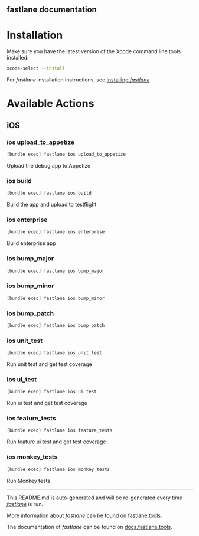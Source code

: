 fastlane documentation
----

# Installation

Make sure you have the latest version of the Xcode command line tools installed:

```sh
xcode-select --install
```

For _fastlane_ installation instructions, see [Installing _fastlane_](https://docs.fastlane.tools/#installing-fastlane)

# Available Actions

## iOS

### ios upload_to_appetize

```sh
[bundle exec] fastlane ios upload_to_appetize
```

Upload the debug app to Appetize

### ios build

```sh
[bundle exec] fastlane ios build
```

Build the app and upload to testflight

### ios enterprise

```sh
[bundle exec] fastlane ios enterprise
```

Build enterprise app

### ios bump_major

```sh
[bundle exec] fastlane ios bump_major
```



### ios bump_minor

```sh
[bundle exec] fastlane ios bump_minor
```



### ios bump_patch

```sh
[bundle exec] fastlane ios bump_patch
```



### ios unit_test

```sh
[bundle exec] fastlane ios unit_test
```

Run unit test and get test coverage

### ios ui_test

```sh
[bundle exec] fastlane ios ui_test
```

Run ui test and get test coverage

### ios feature_tests

```sh
[bundle exec] fastlane ios feature_tests
```

Run feature ui test and get test coverage

### ios monkey_tests

```sh
[bundle exec] fastlane ios monkey_tests
```

Run Monkey tests

----

This README.md is auto-generated and will be re-generated every time [_fastlane_](https://fastlane.tools) is run.

More information about _fastlane_ can be found on [fastlane.tools](https://fastlane.tools).

The documentation of _fastlane_ can be found on [docs.fastlane.tools](https://docs.fastlane.tools).
